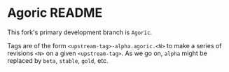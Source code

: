 # Agoric README

This fork's primary development branch is `Agoric`. 

Tags are of the form `<upstream-tag>-alpha.agoric.<N>` to make a series of revisions `<N>` on a given `<upstream-tag>`. As we go on, `alpha` might be replaced by `beta`, `stable`, `gold`, etc.
